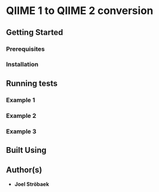 # QIIME 1 to QIIME 2 conversion



## Getting Started



### Prerequisites



### Installation



## Running tests



### Example 1



### Example 2



### Example 3



## Built Using



## Author(s)

* **Joel Ströbaek**
